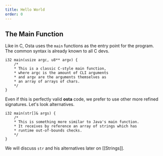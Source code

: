 ```yaml
---
title: Hello World
order: 0
---
```

## The Main Function
Like in C, Osta uses the `main` functions as the entry point for the program. The common syntax is already known to all C devs.
```osta
i32 main(usize argc, u8** argv) {
	/*
	* This is a classic C-style main function,
	* where argc is the amount of CLI arguments
	* and argv are the arguments themselves as
	* an array of arrays of chars.
	*/
}
```
Even if this is perfectly valid **osta** code, we prefer to use other more refined signatures. Let's look alternatives.
```osta
i32 main(str[]& args) {
	/*
	* This is something more similar to Java's main function.
	* It receives by reference an array of strings which has
	* runtime out-of-bounds checks.
	*/
}
```
We will discuss `str` and his alternatives later on [[Strings]].